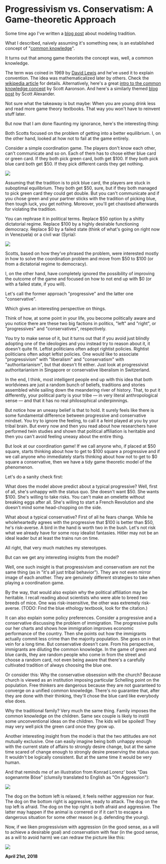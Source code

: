 # Progressivism vs. Conservatism: A Game-theoretic Approach

Some time ago I've written a [blog post](http://250bpm.com/blog:118) about modeling tradition.

What I described, naively assuming it's something new, is an established concept of "[common knowledge](https://en.wikipedia.org/wiki/Common_knowledge_(logic))".

It turns out that among game theorists the concept was, well, a common knowledge.

The term was coined in 1969 by [David Lewis](https://en.wikipedia.org/wiki/David_Lewis_(philosopher)) and he've used it to explain convention. The idea was mathematicalized later by others. Check the [wikipedia article](https://en.wikipedia.org/wiki/Common_knowledge_(logic)) for details. Alternatively, here's a great [intro to the common knowledge concept](https://www.scottaaronson.com/blog/?p=2410) by Scott Aaronson. And here's a similarly themed [blog post](https://squid314.livejournal.com/2011/02/01/) by Scott Alexander.

Not sure what the takeaway is but maybe: When you are young drink less and read more game theory textbooks. That way you won't have to reinvent stuff later.

But now that I am done flaunting my ignorance, here's the interesting thing:

Both Scotts focused on the problem of getting into a better equilibrium. I, on the other hand, looked at how not to fail at the game entirely.

Consider a simple coordination game. The players don't know each other, can't communicate and so on. Each of them has to chose either blue card or green card. If they both pick green card, both get $100. If they both pick blue card both get $50. If they pick different cards they get nothing.

![](progress1.png)

Assuming that the tradition is to pick blue card, the players are stuck in suboptimal equilibrium. They both get $50, sure, but if they both managed to pick green card they could get double. But you can't communicate and if you chose green and your partner sticks with the tradition of picking blue, then tough luck, you get nothing. Moreover, you'll get chastised afterwards for violating the tradition.

You can rephrase it in political terms. Replace $50 option by a shitty dictatorial regime. Replace $100 by a highly desirable functioning democracy. Replace $0 by a failed state (think of what's going on right now in Venezuela) or a civil war (Syria):

![](progress2.png)

Scotts, based on how they've phrased the problem, were interested mostly in how to solve the coordination problem and move from $50 to $100 (or from a dictatorial regime to democracy).

I, on the other hand, have completely ignored the possibility of improving the outcome of the game and focused on how to not end up with $0 (or with a failed state, if you will).

Let's call the former approach "progressive" and the latter one "conservative".

Which gives an interesting perspective on things.

Think of how, at some point in your life, you become politically aware and you notice there are these two big factions in politics, "left" and "right", or "progressives" and "conservatives", respectively.

You try to make sense of it, but it turns out that if you avoid just blindly adopting one of the ideologies and you instead try to reason about it, it doesn't quite fit. Leftist politicians often adopt rightist policies. Rightist politicians often adopt leftist policies. One would like to associate "progressivism" with "liberalism" and "conservatism" with "authoritarianism", but that doesn't fit either. Just look at progressivist authoritarianism in Singapore or conservative liberalism in Switzerland.

In the end, I think, most intelligent people end up with this idea that both worldviews are just a random bunch of beliefs, traditions and stories assembled while sailing down the meandering river of history. That, to put it differently, your political party is your tribe — in very literal anthropological sense — and that it has no real philosophical underpinnings.

But notice how an uneasy belief is that to hold. It surely feels like there is some fundamental difference between progressive and conservative mindset. You try to ignore the feeling, to call it a feint played at you by your tribal brain. But every now and then you read about how researchers have performed twin studies and shown that political affiliation is heritable and then you can't avoid feeling uneasy about the entire thing.

But look at our coordination game! If we call anyone who, if placed at $50 square, starts thinking about how to get to $100 square a progressive and if we call anyone who immediately starts thinking about how not to get to $0 square a conservative, then we have a tidy game theoretic model of the phenomenon.

Let's do a sanity check first:

What does the model above predict about a typical progressive? Well, first of all, she's unhappy with the status quo. She doesn't want $50. She wants $100. She's willing to take risks. You can't make an omelette without breaking eggs after all. She's willing to start a French Revolution and she doesn't mind some head-chopping on the side.

What about a typical conservative? First of all he fears change. While he wholeheartedly agrees with the progressive that $100 is better than $50, he's risk-averse. A bird in the hand is worth two in the bush. Let's not risk what we already have for some rosy idealist fantasies. Hitler may not be an ideal leader but at least the trains run on time.

All right, that very much matches my stereotypes.

But can we get any interesting insights from the model?

Well, one such insight is that progressivism and conservatism are not the same thing (as in "it's all just tribal behavior"). They are not even mirror image of each another. They are genuinely different strategies to take when playing a coordination game.

By the way, that would also explain why the political affiliation may be heritable. I recall reading about scientists who were able to breed two breeds of mice. One was risk-insensitive, the other was extremely risk-averse. (TODO: Find the blue ethology textbook, look for the citation.)

It can also explain some policy preferences. Consider a progressive and a conservative discussing the problem of immigration. The progressive pulls our her charts and shows how immigration improves economic performance of the country. Then she points out how the immigrants actually commit less crime than the majority population. She goes on in that vein for a long time. But conservative doesn't care. From his perspective, immigrants are diluting the common knowledge. In the game of green and blue cards, they are random people who come in from the street and choose a random card, not even being aware that there's a carefully cultivated tradition of always choosing the blue one.

Or consider this: Why the conservative obsession with the church? Because church is viewed as an institution imposing particular Schelling point on the population. Free thinkers are dangerous because they are not guaranteed to converge on a unified common knowledge. There's no guarantee that, after they are done with their thinking, they'll chose the blue card like everybody else does.

Why the traditional family? Very much the same thing. Family imposes the common knowledge on the children. Same sex couple is likely to instill some unconventional ideas on the children. The kids will be spoiled! They may very well pick the green card once they grow up.

Another interesting insight from the model is that the two attitudes are not mutually exclusive. One can easily imagine being both unhappy enough with the current state of affairs to strongly desire change, but at the same time scared of change enough to strongly desire preserving the status quo. It wouldn't be logically consistent. But at the same time it would be very human.

And that reminds me of an illustration from Konrad Lorenz' book "Das sogenannte Böse" (clumsily translated to English as "On Aggression"):

![](progress3.png)

The dog on the bottom left is relaxed, it feels neither aggression nor fear. The dog on the bottom right is aggressive, ready to attack. The dog on the top left is afraid. The dog on the top right is both afraid and aggressive. The latter may happen if the animal is cornered or if it can't to escape a dangerous situation for some other reason (e.g. defending the young).

Now, if we liken progressivism with aggression (in the good sense, as a will to achieve a desirable goal) and conservatism with fear (in the good sense, as a will to avoid harm) we can redraw the picture like this:

![](progress4.png)

**April 21st, 2018**